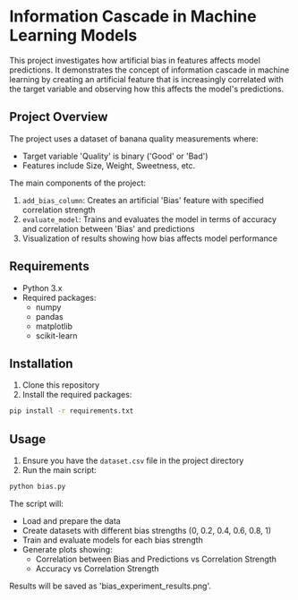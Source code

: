 # Information Cascade in Machine Learning Models

This project investigates how artificial bias in features affects model predictions. It demonstrates the concept of information cascade in machine learning by creating an artificial feature that is increasingly correlated with the target variable and observing how this affects the model's predictions.

## Project Overview

The project uses a dataset of banana quality measurements where:
- Target variable 'Quality' is binary ('Good' or 'Bad')
- Features include Size, Weight, Sweetness, etc.

The main components of the project:
1. `add_bias_column`: Creates an artificial 'Bias' feature with specified correlation strength
2. `evaluate_model`: Trains and evaluates the model in terms of accuracy and correlation between 'Bias' and predictions
3. Visualization of results showing how bias affects model performance

## Requirements

- Python 3.x
- Required packages:
  - numpy
  - pandas
  - matplotlib
  - scikit-learn

## Installation

1. Clone this repository
2. Install the required packages:
```bash
pip install -r requirements.txt
```

## Usage

1. Ensure you have the `dataset.csv` file in the project directory
2. Run the main script:
```bash
python bias.py
```

The script will:
- Load and prepare the data
- Create datasets with different bias strengths (0, 0.2, 0.4, 0.6, 0.8, 1)
- Train and evaluate models for each bias strength
- Generate plots showing:
  - Correlation between Bias and Predictions vs Correlation Strength
  - Accuracy vs Correlation Strength

Results will be saved as 'bias_experiment_results.png'.